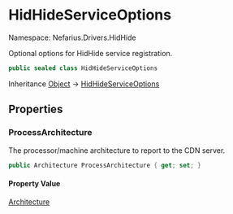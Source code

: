 # HidHideServiceOptions

Namespace: Nefarius.Drivers.HidHide

Optional options for HidHide service registration.

```csharp
public sealed class HidHideServiceOptions
```

Inheritance [Object](https://docs.microsoft.com/en-us/dotnet/api/system.object) → [HidHideServiceOptions](./nefarius.drivers.hidhide.hidhideserviceoptions.md)

## Properties

### <a id="properties-processarchitecture"/>**ProcessArchitecture**

The processor/machine architecture to report to the CDN server.

```csharp
public Architecture ProcessArchitecture { get; set; }
```

#### Property Value

[Architecture](https://docs.microsoft.com/en-us/dotnet/api/system.runtime.interopservices.architecture)<br>

